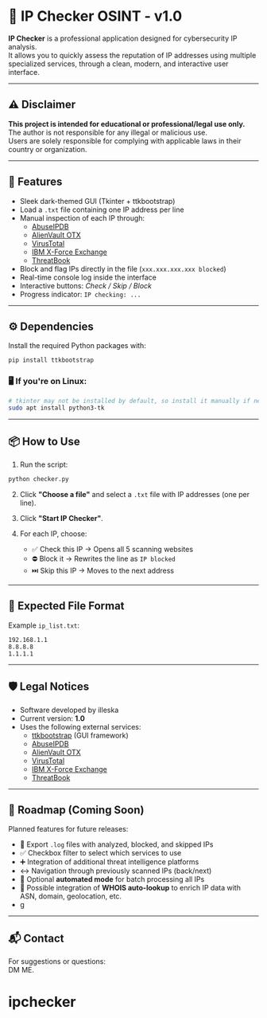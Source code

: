 # 🔐 IP Checker OSINT - v1.0

**IP Checker** is a professional application designed for cybersecurity IP analysis.  
It allows you to quickly assess the reputation of IP addresses using multiple specialized services, through a clean, modern, and interactive user interface.

---

## ⚠️ Disclaimer

**This project is intended for educational or professional/legal use only.**  
The author is not responsible for any illegal or malicious use.  
Users are solely responsible for complying with applicable laws in their country or organization.

---
## 🚀 Features

- Sleek dark-themed GUI (Tkinter + ttkbootstrap)
- Load a `.txt` file containing one IP address per line
- Manual inspection of each IP through:
  - [AbuseIPDB](https://www.abuseipdb.com)
  - [AlienVault OTX](https://otx.alienvault.com)
  - [VirusTotal](https://www.virustotal.com)
  - [IBM X-Force Exchange](https://exchange.xforce.ibmcloud.com)
  - [ThreatBook](https://threatbook.io)
- Block and flag IPs directly in the file (`xxx.xxx.xxx.xxx blocked`)
- Real-time console log inside the interface
- Interactive buttons: *Check / Skip / Block*
- Progress indicator: `IP checking: ...`

---

## ⚙️ Dependencies

Install the required Python packages with:

```bash
pip install ttkbootstrap
```

### 🖥️ If you're on Linux:

```bash
# tkinter may not be installed by default, so install it manually if needed:
sudo apt install python3-tk
```

---

## 📦 How to Use

1. Run the script:
```bash
python checker.py
```

2. Click **"Choose a file"** and select a `.txt` file with IP addresses (one per line).

3. Click **"Start IP Checker"**.

4. For each IP, choose:
   - ✅ Check this IP → Opens all 5 scanning websites
   - ⛔ Block it → Rewrites the line as `IP blocked`
   - ⏭️ Skip this IP → Moves to the next address

---

## 📄 Expected File Format

Example `ip_list.txt`:

```
192.168.1.1
8.8.8.8
1.1.1.1
```

---

## 🛡️ Legal Notices

- Software developed by illeska
- Current version: **1.0**
- Uses the following external services:
  - [ttkbootstrap](https://ttkbootstrap.readthedocs.io) (GUI framework)
  - [AbuseIPDB](https://www.abuseipdb.com)
  - [AlienVault OTX](https://otx.alienvault.com)
  - [VirusTotal](https://www.virustotal.com)
  - [IBM X-Force Exchange](https://exchange.xforce.ibmcloud.com)
  - [ThreatBook](https://threatbook.io)

---

## 🧭 Roadmap (Coming Soon)

Planned features for future releases:

- 📂 Export `.log` files with analyzed, blocked, and skipped IPs
- ✅ Checkbox filter to select which services to use
- ➕ Integration of additional threat intelligence platforms
- ↔️ Navigation through previously scanned IPs (back/next)
- 🔄 Optional **automated mode** for batch processing all IPs
- 🎯 Possible integration of **WHOIS auto-lookup** to enrich IP data with ASN, domain, geolocation, etc.
- g

---

## 📬 Contact

For suggestions or questions:  
DM ME.
# ipchecker
